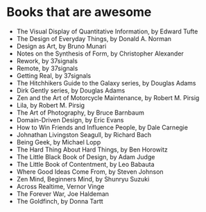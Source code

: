 # Books that are awesome

- The Visual Display of Quantitative Information, by Edward Tufte
- The Design of Everyday Things, by Donald A. Norman
- Design as Art, by Bruno Munari
- Notes on the Synthesis of Form, by Christopher Alexander
- Rework, by 37signals
- Remote, by 37signals
- Getting Real, by 37signals
- The Hitchhikers Guide to the Galaxy series, by Douglas Adams
- Dirk Gently series, by Douglas Adams
- Zen and the Art of Motorcycle Maintenance, by Robert M. Pirsig
- Lila, by Robert M. Pirsig
- The Art of Photography, by Bruce Barnbaum
- Domain-Driven Design, by Eric Evans
- How to Win Friends and Influence People, by Dale Carnegie
- Johnathan Livingston Seagull, by Richard Bach
- Being Geek, by Michael Lopp
- The Hard Thing About Hard Things, by Ben Horowitz
- The Little Black Book of Design, by Adam Judge
- The Little Book of Contentment, by Leo Babauta
- Where Good Ideas Come From, by Steven Johnson
- Zen Mind, Beginners Mind, by Shunryu Suzuki
- Across Realtime, Vernor Vinge
- The Forever War, Joe Haldeman
- The Goldfinch, by Donna Tartt
